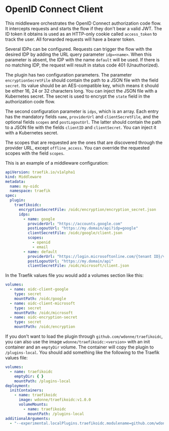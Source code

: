 # OpenID Connect Client

This middleware orchestrates the OpenID Connect authorization code flow. It intercepts requests and starts the flow if they don't bear a valid JWT. The ID token it obtains is used as an HTTP-only cookie called `access_token` to track the user. All forwarded requests will have a bearer token.

Several IDPs can be configured. Requests can trigger the flow with the desired IDP by adding the URL query parameter `idp=<name>`. When this parameter is absent, the IDP with the name `default` will be used. If there is no matching IDP, the request will result in status code 401 (Unauthorized).

The plugin has two configuration parameters. The parameter `encryptionSecretFile` should contain the path to a JSON file with the field `secret`. Its value should be an AES-compatible key, which means it should be either 16, 24 or 32 characters long. You can inject the JSON file with a Kubernetes secret. The secret is used to encrypt the `state` field in the authorization code flow.

The second configuration parameter is `idps`, which is an array. Each entry has the mandatory fields `name`, `providerUrl` and `clientSecretFile`, and the optional fields `scopes` and `postLogoutUrl`. The latter should contain the path to a JSON file with the fields `clientID` and `clientSecret`. You can inject it with a Kubernetes secret.

The scopes that are requested are the ones that are discovered through the provider URL, except `offline_access`. You can override the requested scopes with the field `scopes`.

This is an example of a middleware configuration:

```yaml
apiVersion: traefik.io/v1alpha1
kind: Middleware
metadata:
  name: my-oidc
  namespace: traefik
spec:
  plugin:
    traefikoidc:
      encryptionSecretFile: /oidc/encryption/encryption_secret.json
      idps:
        - name: google
          providerUrl: "https://accounts.google.com"
          postLogoutUrl: "https://my.domain/api?idp=google"
          clientSecretFile: /oidc/google/client.json
          scopes:
            - openid
            - email
        - name: default
          providerUrl: "https://login.microsoftonline.com/{tenant ID}/v2.0"
          postLogoutUrl: "https://my.domain/api"
          clientSecretFile: /oidc/microsoft/client.json
```

In the Traefik values file you would add a volumes section like this:

```yaml
volumes:
  - name: oidc-client-google
    type: secret
    mountPath: /oidc/google
  - name: oidc-client-microsoft
    type: secret
    mountPath: /oidc/microsoft
  - name: oidc-encryption-secret
    type: secret
    mountPath: /oidc/encryption
```

If you don't want to load the plugin through `github.com/wdonne/traefikoidc`, you can also use 
the image `wdonne/traefikoidc:<version>` with an init container and an `emptyDir` volume. The container will copy the plugin to `/plugins-local`. You should add something like the following to the Traefik values file:

```yaml
volumes:
  - name: traefikoidc
    emptyDir: { }
    mountPath: /plugins-local
deployment:
  initContainers:
    - name: traefikoidc
      image: wdonne/traefikoidc:v1.0.0
      volumeMounts:
        - name: traefikoidc
          mountPath: /plugins-local
additionalArguments:
  - "--experimental.localPlugins.traefikoidc.modulename=github.com/wdonne/traefikoidc"
```

